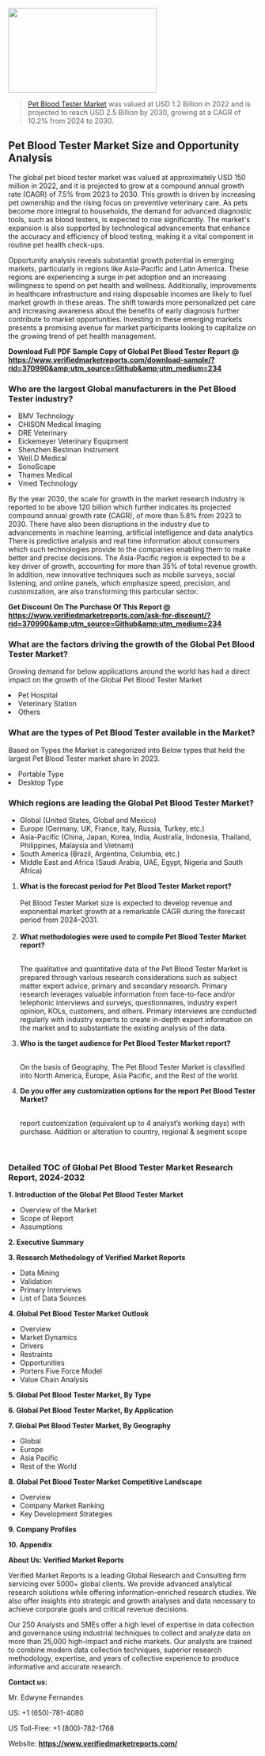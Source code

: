 
<img src="https://ffe5etoiles.com/wp-content/uploads/2024/12/MST1-300x171.png" alt="" width="300" height="171" class="alignnone size-medium wp-image-20088" /><blockquote><p><p><a href="https://www.verifiedmarketreports.com/download-sample/?rid=370990&utm_source=Github&utm_medium=234" target="_blank">Pet Blood Tester Market</a> was valued at USD 1.2 Billion in 2022 and is projected to reach USD 2.5 Billion by 2030, growing at a CAGR of 10.2% from 2024 to 2030.</p></blockquote><p><h2>Pet Blood Tester Market Size and Opportunity Analysis</h2> <p>The global pet blood tester market was valued at approximately USD 150 million in 2022, and it is projected to grow at a compound annual growth rate (CAGR) of 7.5% from 2023 to 2030. This growth is driven by increasing pet ownership and the rising focus on preventive veterinary care. As pets become more integral to households, the demand for advanced diagnostic tools, such as blood testers, is expected to rise significantly. The market's expansion is also supported by technological advancements that enhance the accuracy and efficiency of blood testing, making it a vital component in routine pet health check-ups.</p> <p>Opportunity analysis reveals substantial growth potential in emerging markets, particularly in regions like Asia-Pacific and Latin America. These regions are experiencing a surge in pet adoption and an increasing willingness to spend on pet health and wellness. Additionally, improvements in healthcare infrastructure and rising disposable incomes are likely to fuel market growth in these areas. The shift towards more personalized pet care and increasing awareness about the benefits of early diagnosis further contribute to market opportunities. Investing in these emerging markets presents a promising avenue for market participants looking to capitalize on the growing trend of pet health management.</p> </p><p class=""><strong>Download Full PDF Sample Copy of Global Pet Blood Tester Report @ <a href="https://www.verifiedmarketreports.com/download-sample/?rid=370990&amp;utm_source=Github&amp;utm_medium=234" target="_blank">https://www.verifiedmarketreports.com/download-sample/?rid=370990&amp;utm_source=Github&amp;utm_medium=234</a></strong></p><h3 id="" class="">Who are the largest Global manufacturers in the Pet Blood Tester industry?</h3><p><li>BMV Technology</li><li> CHISON Medical Imaging</li><li> DRE Veterinary</li><li> Eickemeyer Veterinary Equipment</li><li> Shenzhen Bestman Instrument</li><li> Well.D Medical</li><li> SonoScape</li><li> Thames Medical</li><li> Vmed Technology</li></p><div class=""><div class="" dir="" data-message-author-role="" data-message-id="" data-message-model-slug=""><div class=""><div class=""><div class=""><div class="" dir="" data-message-author-role="" data-message-id="" data-message-model-slug=""><div class=""><div class=""><p>By the year 2030, the scale for growth in the market research industry is reported to be above 120 billion which further indicates its projected compound annual growth rate (CAGR), of more than 5.8% from 2023 to 2030. There have also been disruptions in the industry due to advancements in machine learning, artificial intelligence and data analytics There is predictive analysis and real time information about consumers which such technologies provide to the companies enabling them to make better and precise decisions. The Asia-Pacific region is expected to be a key driver of growth, accounting for more than 35% of total revenue growth. In addition, new innovative techniques such as mobile surveys, social listening, and online panels, which emphasize speed, precision, and customization, are also transforming this particular sector.</p><p><strong>Get Discount On The Purchase Of This Report @&nbsp; <a href="https://www.verifiedmarketreports.com/ask-for-discount/?rid=370990&amp;utm_source=Github&amp;utm_medium=234" target="_blank">https://www.verifiedmarketreports.com/ask-for-discount/?rid=370990&amp;utm_source=Github&amp;utm_medium=234</a></strong></p></div></div></div></div></div></div></div></div><h3 id="" class="">What are the factors driving the growth of the Global Pet Blood Tester Market?</h3><p id="" class="">Growing demand for below applications around the world has had a direct impact on the growth of the Global Pet Blood Tester Market</p><p id="" class=""><li>Pet Hospital</li><li> Veterinary Station</li><li> Others</li></p><h3 id="" class="">What are the types of Pet Blood Tester available in the Market?</h3><p id="" class="">Based on Types the Market is categorized into Below types that held the largest Pet Blood Tester market share In 2023.</p><p id="" class=""><li>Portable Type</li><li> Desktop Type</li></p><h3 id="" class="">Which regions are leading the Global Pet Blood Tester Market?</h3><ul><li>Global (United States, Global and Mexico)</li><li>Europe (Germany, UK, France, Italy, Russia, Turkey, etc.)</li><li>Asia-Pacific (China, Japan, Korea, India, Australia, Indonesia, Thailand, Philippines, Malaysia and Vietnam)</li><li>South America (Brazil, Argentina, Columbia, etc.)</li><li>Middle East and Africa (Saudi Arabia, UAE, Egypt, Nigeria and South Africa)</li></ul><p><ol><li><strong>What is the forecast period for Pet Blood Tester Market report?<br /></strong><br /><span data-sheets-root="1" data-sheets-value="{&quot;1&quot;:2,&quot;2&quot;:&quot;XXXX size is expected to develop revenue and exponential market growth at a remarkable CAGR during the forecast period from 2024&ndash;2030.&quot;}" data-sheets-userformat="{&quot;2&quot;:12674,&quot;4&quot;:{&quot;1&quot;:2,&quot;2&quot;:16776960},&quot;10&quot;:2,&quot;11&quot;:0,&quot;15&quot;:&quot;Arial&quot;,&quot;16&quot;:12}">Pet Blood Tester Market size is expected to develop revenue and exponential market growth at a remarkable CAGR during the forecast period from 2024&ndash;2031.</span><br /><br /></li><li><strong>What methodologies were used to compile Pet Blood Tester Market report?<br /><br /></strong><p>The qualitative and quantitative data of the&nbsp;Pet Blood Tester Market is prepared through various research considerations such as subject matter expert advice, primary and secondary research. Primary research leverages valuable information from face-to-face and/or telephonic interviews and surveys, questionnaires, industry expert opinion, KOLs, customers, and others. Primary interviews are conducted regularly with industry experts to create in-depth expert information on the market and to substantiate the existing analysis of the data.&nbsp;</p></li><li><strong>Who is the target audience for Pet Blood Tester Market report?<br /><br /></strong><p>On the basis of Geography, The&nbsp;Pet Blood Tester Market is classified into North America, Europe, Asia Pacific, and the Rest of the world.</p></li><li><strong>Do you offer any customization options for the report Pet Blood Tester Market?<br /><br /></strong><p>report customization (equivalent up to 4 analyst&rsquo;s working days) with purchase. Addition or alteration to country, regional &amp; segment scope</p><p>&nbsp;</p></li></ol></p><h3 id="" class="">Detailed TOC of Global Pet Blood Tester Market Research Report, 2024-2032</h3><p id="" class=""><strong>1. Introduction of the Global Pet Blood Tester Market</strong></p><ul><li>Overview of the Market</li><li>Scope of Report</li><li>Assumptions</li></ul><p id="" class=""><strong>2. Executive Summary</strong></p><p id="" class=""><strong>3. Research Methodology of&nbsp;Verified Market Reports</strong></p><ul><li>Data Mining</li><li>Validation</li><li>Primary Interviews</li><li>List of Data Sources</li></ul><p id="" class=""><strong>4. Global Pet Blood Tester Market Outlook</strong></p><ul><li>Overview</li><li>Market Dynamics</li><li>Drivers</li><li>Restraints</li><li>Opportunities</li><li>Porters Five Force Model</li><li>Value Chain Analysis</li></ul><p id="" class=""><strong>5. Global Pet Blood Tester Market, By&nbsp;Type</strong></p><p id="" class=""><strong>6. Global Pet Blood Tester Market, By Application</strong></p><p id="" class=""><strong>7. Global Pet Blood Tester Market, By Geography</strong></p><ul><li>Global</li><li>Europe</li><li>Asia Pacific</li><li>Rest of the World</li></ul><p id="" class=""><strong>8. Global Pet Blood Tester Market Competitive Landscape</strong></p><ul><li>Overview</li><li>Company Market Ranking</li><li>Key Development Strategies</li></ul><p id="" class=""><strong>9. Company Profiles</strong></p><p id="" class=""><strong>10. Appendix</strong></p><p id="" class=""><strong>About Us: Verified Market Reports</strong></p><p id="" class="">Verified Market Reports is a leading Global Research and Consulting firm servicing over 5000+ global clients. We provide advanced analytical research solutions while offering information-enriched research studies. We also offer insights into strategic and growth analyses and data necessary to achieve corporate goals and critical revenue decisions.</p><p id="" class="">Our 250 Analysts and SMEs offer a high level of expertise in data collection and governance using industrial techniques to collect and analyze data on more than 25,000 high-impact and niche markets. Our analysts are trained to combine modern data collection techniques, superior research methodology, expertise, and years of collective experience to produce informative and accurate research.</p><p id="" class=""><strong>Contact us:</strong></p><p id="" class="">Mr. Edwyne Fernandes</p><p id="" class="">US: +1 (650)-781-4080</p><p id="" class="">US Toll-Free: +1 (800)-782-1768</p><p id="" class="">Website: <a target="" data-test-app-aware-link=""><strong>https://www.verifiedmarketreports.com/</strong></a></p>
